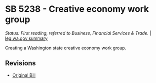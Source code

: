 # SB 5238 - Creative economy work group
*Status: First reading, referred to Business, Financial Services & Trade.* | [leg.wa.gov summary](https://app.leg.wa.gov/billsummary?BillNumber=5238&Year=2021)

Creating a Washington state creative economy work group.

## Revisions
* [Original Bill](1/)